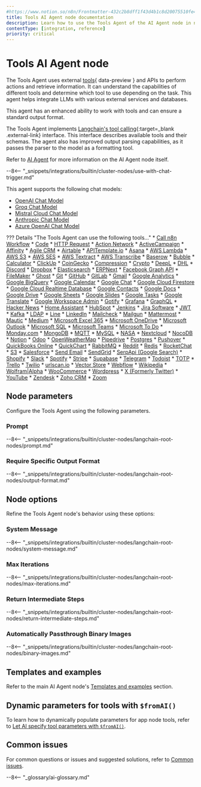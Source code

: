 ```yaml
---
#https://www.notion.so/n8n/Frontmatter-432c2b8dff1f43d4b1c8d20075510fe4
title: Tools AI Agent node documentation
description: Learn how to use the Tools Agent of the AI Agent node in n8n. Follow technical documentation to integrate the Tools Agent into your workflows.
contentType: [integration, reference]
priority: critical
---
```


# Tools AI Agent node

The Tools Agent uses external [tools](/glossary/#ai-tool){ data-preview } and APIs to perform actions and retrieve information. It can understand the capabilities of different tools and determine which tool to use depending on the task. This agent helps integrate LLMs with various external services and databases.

This agent has an enhanced ability to work with tools and can ensure a standard output format.

The Tools Agent implements [Langchain's tool calling](https://js.langchain.com/docs/concepts/tool_calling/){:target=_blank .external-link} interface. This interface describes available tools and their schemas. The agent also has improved output parsing capabilities, as it passes the parser to the model as a formatting tool.

Refer to [AI Agent](/integrations/builtin/cluster-nodes/root-nodes/n8n-nodes-langchain.agent/index.md) for more information on the AI Agent node itself.

--8<-- "_snippets/integrations/builtin/cluster-nodes/use-with-chat-trigger.md"

This agent supports the following chat models:

* [OpenAI Chat Model](/integrations/builtin/cluster-nodes/sub-nodes/n8n-nodes-langchain.lmchatopenai/index.md)
* [Groq Chat Model](/integrations/builtin/cluster-nodes/sub-nodes/n8n-nodes-langchain.lmchatgroq.md)
* [Mistral Cloud Chat Model](/integrations/builtin/cluster-nodes/sub-nodes/n8n-nodes-langchain.lmchatmistralcloud.md)
* [Anthropic Chat Model](/integrations/builtin/cluster-nodes/sub-nodes/n8n-nodes-langchain.lmchatanthropic.md)
* [Azure OpenAI Chat Model](/integrations/builtin/cluster-nodes/sub-nodes/n8n-nodes-langchain.lmchatazureopenai.md)

??? Details "The Tools Agent can use the following tools..."
    * [Call n8n Workflow](/integrations/builtin/cluster-nodes/sub-nodes/n8n-nodes-langchain.toolworkflow.md)
    * [Code](/integrations/builtin/cluster-nodes/sub-nodes/n8n-nodes-langchain.toolcode.md)
    * [HTTP Request](/integrations/builtin/cluster-nodes/sub-nodes/n8n-nodes-langchain.toolhttprequest.md)
    * [Action Network](/integrations/builtin/app-nodes/n8n-nodes-base.actionnetwork.md)
    * [ActiveCampaign](/integrations/builtin/app-nodes/n8n-nodes-base.activecampaign.md)
    * [Affinity](/integrations/builtin/app-nodes/n8n-nodes-base.affinity.md)
    * [Agile CRM](/integrations/builtin/app-nodes/n8n-nodes-base.agilecrm.md)
    * [Airtable](/integrations/builtin/app-nodes/n8n-nodes-base.airtable/index.md)
    * [APITemplate.io](/integrations/builtin/app-nodes/n8n-nodes-base.apitemplateio.md)
    * [Asana](/integrations/builtin/app-nodes/n8n-nodes-base.asana.md)
    * [AWS Lambda](/integrations/builtin/app-nodes/n8n-nodes-base.awslambda.md)
    * [AWS S3](/integrations/builtin/app-nodes/n8n-nodes-base.awss3.md)
    * [AWS SES](/integrations/builtin/app-nodes/n8n-nodes-base.awsses.md)
    * [AWS Textract](/integrations/builtin/app-nodes/n8n-nodes-base.awstextract.md)
    * [AWS Transcribe](/integrations/builtin/app-nodes/n8n-nodes-base.awstranscribe.md)
    * [Baserow](/integrations/builtin/app-nodes/n8n-nodes-base.baserow.md)
    * [Bubble](/integrations/builtin/app-nodes/n8n-nodes-base.bubble.md)
    * [Calculator](/integrations/builtin/cluster-nodes/sub-nodes/n8n-nodes-langchain.toolcalculator.md)
    * [ClickUp](/integrations/builtin/app-nodes/n8n-nodes-base.clickup.md)
    * [CoinGecko](/integrations/builtin/app-nodes/n8n-nodes-base.coingecko.md)
    * [Compression](/integrations/builtin/core-nodes/n8n-nodes-base.compression.md)
    * [Crypto](/integrations/builtin/core-nodes/n8n-nodes-base.crypto.md)
    * [DeepL](/integrations/builtin/app-nodes/n8n-nodes-base.deepl.md)
    * [DHL](/integrations/builtin/app-nodes/n8n-nodes-base.dhl.md)
    * [Discord](/integrations/builtin/app-nodes/n8n-nodes-base.discord/index.md)
    * [Dropbox](/integrations/builtin/app-nodes/n8n-nodes-base.dropbox.md)
    * [Elasticsearch](/integrations/builtin/app-nodes/n8n-nodes-base.elasticsearch.md)
    * [ERPNext](/integrations/builtin/app-nodes/n8n-nodes-base.erpnext.md)
    * [Facebook Graph API](/integrations/builtin/app-nodes/n8n-nodes-base.facebookgraphapi.md)
    * [FileMaker](/integrations/builtin/app-nodes/n8n-nodes-base.filemaker.md)
    * [Ghost](/integrations/builtin/app-nodes/n8n-nodes-base.ghost.md)
    * [Git](/integrations/builtin/core-nodes/n8n-nodes-base.git.md)
    * [GitHub](/integrations/builtin/app-nodes/n8n-nodes-base.github.md)
    * [GitLab](/integrations/builtin/app-nodes/n8n-nodes-base.gitlab.md)
    * [Gmail](/integrations/builtin/app-nodes/n8n-nodes-base.gmail/index.md)
    * [Google Analytics](/integrations/builtin/app-nodes/n8n-nodes-base.googleanalytics.md)
    * [Google BigQuery](/integrations/builtin/app-nodes/n8n-nodes-base.googlebigquery.md)
    * [Google Calendar](/integrations/builtin/app-nodes/n8n-nodes-base.googlecalendar/index.md)
    * [Google Chat](/integrations/builtin/app-nodes/n8n-nodes-base.googlechat.md)
    * [Google Cloud Firestore](/integrations/builtin/app-nodes/n8n-nodes-base.googlecloudfirestore.md)
    * [Google Cloud Realtime Database](/integrations/builtin/app-nodes/n8n-nodes-base.googlecloudrealtimedatabase.md)
    * [Google Contacts](/integrations/builtin/app-nodes/n8n-nodes-base.googlecontacts.md)
    * [Google Docs](/integrations/builtin/app-nodes/n8n-nodes-base.googledocs.md)
    * [Google Drive](/integrations/builtin/app-nodes/n8n-nodes-base.googledrive/index.md)
    * [Google Sheets](/integrations/builtin/app-nodes/n8n-nodes-base.googlesheets/index.md)
    * [Google Slides](/integrations/builtin/app-nodes/n8n-nodes-base.googleslides.md)
    * [Google Tasks](/integrations/builtin/app-nodes/n8n-nodes-base.googletasks.md)
    * [Google Translate](/integrations/builtin/app-nodes/n8n-nodes-base.googletranslate.md)
    * [Google Workspace Admin](/integrations/builtin/app-nodes/n8n-nodes-base.gsuiteadmin.md)
    * [Gotify](/integrations/builtin/app-nodes/n8n-nodes-base.gotify.md)
    * [Grafana](/integrations/builtin/app-nodes/n8n-nodes-base.grafana.md)
    * [GraphQL](/integrations/builtin/core-nodes/n8n-nodes-base.graphql.md)
    * [Hacker News](/integrations/builtin/app-nodes/n8n-nodes-base.hackernews.md)
    * [Home Assistant](/integrations/builtin/app-nodes/n8n-nodes-base.homeassistant.md)
    * [HubSpot](/integrations/builtin/app-nodes/n8n-nodes-base.hubspot.md)
    * [Jenkins](/integrations/builtin/app-nodes/n8n-nodes-base.jenkins.md)
    * [Jira Software](/integrations/builtin/app-nodes/n8n-nodes-base.jira.md)
    * [JWT](/integrations/builtin/core-nodes/n8n-nodes-base.jwt.md)
    * [Kafka](/integrations/builtin/app-nodes/n8n-nodes-base.kafka.md)
    * [LDAP](/integrations/builtin/core-nodes/n8n-nodes-base.ldap.md)
    * [Line](/integrations/builtin/app-nodes/n8n-nodes-base.line.md)
    * [LinkedIn](/integrations/builtin/app-nodes/n8n-nodes-base.linkedin.md)
    * [Mailcheck](/integrations/builtin/app-nodes/n8n-nodes-base.mailcheck.md)
    * [Mailgun](/integrations/builtin/app-nodes/n8n-nodes-base.mailgun.md)
    * [Mattermost](/integrations/builtin/app-nodes/n8n-nodes-base.mattermost.md)
    * [Mautic](/integrations/builtin/app-nodes/n8n-nodes-base.mautic.md)
    * [Medium](/integrations/builtin/app-nodes/n8n-nodes-base.medium.md)
    * [Microsoft Excel 365](/integrations/builtin/app-nodes/n8n-nodes-base.microsoftexcel.md)
    * [Microsoft OneDrive](/integrations/builtin/app-nodes/n8n-nodes-base.microsoftonedrive.md)
    * [Microsoft Outlook](/integrations/builtin/app-nodes/n8n-nodes-base.microsoftoutlook.md)
    * [Microsoft SQL](/integrations/builtin/app-nodes/n8n-nodes-base.microsoftsql.md)
    * [Microsoft Teams](/integrations/builtin/app-nodes/n8n-nodes-base.microsoftteams.md)
    * [Microsoft To Do](/integrations/builtin/app-nodes/n8n-nodes-base.microsofttodo.md)
    * [Monday.com](/integrations/builtin/app-nodes/n8n-nodes-base.mondaycom.md)
    * [MongoDB](/integrations/builtin/app-nodes/n8n-nodes-base.mongodb.md)
    * [MQTT](/integrations/builtin/app-nodes/n8n-nodes-base.mqtt.md)
    * [MySQL](/integrations/builtin/app-nodes/n8n-nodes-base.mysql/index.md)
    * [NASA](/integrations/builtin/app-nodes/n8n-nodes-base.nasa.md)
    * [Nextcloud](/integrations/builtin/app-nodes/n8n-nodes-base.nextcloud.md)
    * [NocoDB](/integrations/builtin/app-nodes/n8n-nodes-base.nocodb.md)
    * [Notion](/integrations/builtin/app-nodes/n8n-nodes-base.notion/index.md)
    * [Odoo](/integrations/builtin/app-nodes/n8n-nodes-base.odoo.md)
    * [OpenWeatherMap](/integrations/builtin/app-nodes/n8n-nodes-base.openweathermap.md)
    * [Pipedrive](/integrations/builtin/app-nodes/n8n-nodes-base.pipedrive.md)
    * [Postgres](/integrations/builtin/app-nodes/n8n-nodes-base.postgres/index.md)
    * [Pushover](/integrations/builtin/app-nodes/n8n-nodes-base.pushover.md)
    * [QuickBooks Online](/integrations/builtin/app-nodes/n8n-nodes-base.quickbooks.md)
    * [QuickChart](/integrations/builtin/app-nodes/n8n-nodes-base.quickchart.md)
    * [RabbitMQ](/integrations/builtin/app-nodes/n8n-nodes-base.rabbitmq.md)
    * [Reddit](/integrations/builtin/app-nodes/n8n-nodes-base.reddit.md)
    * [Redis](/integrations/builtin/app-nodes/n8n-nodes-base.redis.md)
    * [RocketChat](/integrations/builtin/app-nodes/n8n-nodes-base.rocketchat.md)
    * [S3](/integrations/builtin/app-nodes/n8n-nodes-base.s3.md)
    * [Salesforce](/integrations/builtin/app-nodes/n8n-nodes-base.salesforce.md)
    * [Send Email](/integrations/builtin/core-nodes/n8n-nodes-base.sendemail.md)
    * [SendGrid](/integrations/builtin/app-nodes/n8n-nodes-base.sendgrid.md)
    * [SerpApi (Google Search)](/integrations/builtin/cluster-nodes/sub-nodes/n8n-nodes-langchain.toolserpapi.md)
    * [Shopify](/integrations/builtin/app-nodes/n8n-nodes-base.shopify.md)
    * [Slack](/integrations/builtin/app-nodes/n8n-nodes-base.slack.md)
    * [Spotify](/integrations/builtin/app-nodes/n8n-nodes-base.spotify.md)
    * [Stripe](/integrations/builtin/app-nodes/n8n-nodes-base.stripe.md)
    * [Supabase](/integrations/builtin/app-nodes/n8n-nodes-base.supabase/index.md)
    * [Telegram](/integrations/builtin/app-nodes/n8n-nodes-base.telegram/index.md)
    * [Todoist](/integrations/builtin/app-nodes/n8n-nodes-base.todoist.md)
    * [TOTP](/integrations/builtin/core-nodes/n8n-nodes-base.totp.md)
    * [Trello](/integrations/builtin/app-nodes/n8n-nodes-base.trello.md)
    * [Twilio](/integrations/builtin/app-nodes/n8n-nodes-base.twilio.md)
    * [urlscan.io](/integrations/builtin/app-nodes/n8n-nodes-base.urlscanio.md)
    * [Vector Store](/integrations/builtin/cluster-nodes/sub-nodes/n8n-nodes-langchain.toolvectorstore.md)
    * [Webflow](/integrations/builtin/app-nodes/n8n-nodes-base.webflow.md)
    * [Wikipedia](/integrations/builtin/cluster-nodes/sub-nodes/n8n-nodes-langchain.toolwikipedia.md)
    * [Wolfram|Alpha](/integrations/builtin/cluster-nodes/sub-nodes/n8n-nodes-langchain.toolwolframalpha.md)
    * [WooCommerce](/integrations/builtin/app-nodes/n8n-nodes-base.woocommerce.md)
    * [Wordpress](/integrations/builtin/app-nodes/n8n-nodes-base.wordpress.md)
    * [X (Formerly Twitter)](/integrations/builtin/app-nodes/n8n-nodes-base.twitter.md)
    * [YouTube](/integrations/builtin/app-nodes/n8n-nodes-base.youtube.md)
    * [Zendesk](/integrations/builtin/app-nodes/n8n-nodes-base.zendesk.md)
    * [Zoho CRM](/integrations/builtin/app-nodes/n8n-nodes-base.zohocrm.md)
    * [Zoom](/integrations/builtin/app-nodes/n8n-nodes-base.zoom.md)

## Node parameters

Configure the Tools Agent using the following parameters.

### Prompt

--8<-- "_snippets/integrations/builtin/cluster-nodes/langchain-root-nodes/prompt.md"

### Require Specific Output Format

--8<-- "_snippets/integrations/builtin/cluster-nodes/langchain-root-nodes/output-format.md"

## Node options

Refine the Tools Agent node's behavior using these options:

### System Message 

--8<-- "_snippets/integrations/builtin/cluster-nodes/langchain-root-nodes/system-message.md"

### Max Iterations

--8<-- "_snippets/integrations/builtin/cluster-nodes/langchain-root-nodes/max-iterations.md"

### Return Intermediate Steps

--8<-- "_snippets/integrations/builtin/cluster-nodes/langchain-root-nodes/return-intermediate-steps.md"

<!-- vale off -->
### Automatically Passthrough Binary Images
<!-- vale on -->

--8<-- "_snippets/integrations/builtin/cluster-nodes/langchain-root-nodes/binary-images.md"

## Templates and examples

Refer to the main AI Agent node's [Templates and examples](/integrations/builtin/cluster-nodes/root-nodes/n8n-nodes-langchain.agent/index.md#templates-and-examples) section.

## Dynamic parameters for tools with `$fromAI()`

To learn how to dynamically populate parameters for app node tools, refer to [Let AI specify tool parameters with `$fromAI()`](/advanced-ai/examples/using-the-fromai-function.md).

## Common issues

For common questions or issues and suggested solutions, refer to [Common issues](/integrations/builtin/cluster-nodes/root-nodes/n8n-nodes-langchain.agent/common-issues.md).

--8<-- "_glossary/ai-glossary.md"
